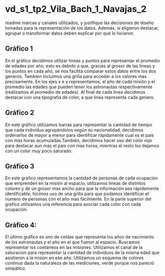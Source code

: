 # vd_s1_tp2_Vila_Bach_1_Navajas_2
readme
 marcas y canales utilizados, y justifique las decisiones de diseño tomadas para la representación de los datos. Además, si eligieron destacar, agrupar o transformar datos deben explicar por qué lo hicieron. 

## Gráfico 1
En el gráfico decidimos utilizar lineas y puntos para representar el promedio de edades por año, esto es debido a que, gracias al grosor de las lineas y los puntos en cada año, se nos facilita comparar estos datos entre los dos generos. Tambien incluimos una grilla para acceder a los valores mas precisamente.
En los ejes x e y representamos, el año de cada misión y el promedio las edades que pueden tener los astronautas respectivamente (realizamos el promedio de edades).
Al final de cada linea decidimos destacar con una tipografia de color, a que linea representa cada genero.

## Gráfico 2
En este gráfico utilizamos barras para representar la cantidad de tiempo que cada individuo agrupándolos según su nacionalidad, decidimos ordenarlos de mayor a menor para identificar rápidamente cual es el país con más horas acumuladas.También, decidimos hacer uso del color rojo para destacar aun mas el pais con mas horas, mientras el resto los dejamos con un color muy poco saturado. 

## Gráfico 3
En este grafico representamos la cantidad de personas de cada ocupación que emprenden en la misión al espacio, utilizamos lineas de distintos colores y de un grosor mas ancho para que la información sea rápidamente identificable, hicimos uso de una grilla para que podamos identificar el numero de personas con el año mas fácilmente.
En la parte superior del grafico utilizamos una referencia para asociar cada color con cada ocupación.

## Gráfico 4:
El último gráfico es uno de celdas que representa los años de nacimiento de los astronautas y el año en el que fueron al espacio. Buscamos representar los coetáneos en las misiones. Utilizamos el canal de la saturacion para representar la cantidad de individuos de la misma edad que asistieron a la mision en ese año.
 Utilizamos un esquema de colores continuo dada la naturaleza de las mediciones, verde porque nos pareció simpático.
